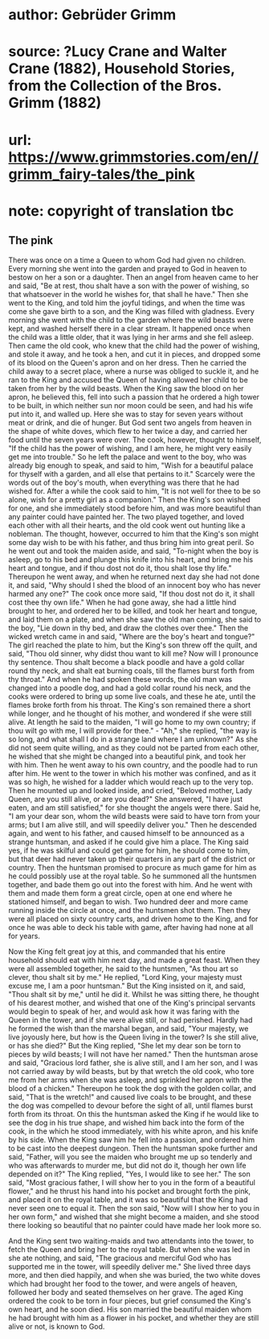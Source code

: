 # author: Gebrüder Grimm
# source: ?Lucy Crane and Walter Crane (1882), Household Stories, from the Collection of the Bros. Grimm (1882)
# url: https://www.grimmstories.com/en//grimm_fairy-tales/the_pink
# note: copyright of translation tbc

## The pink 

There was once on a time a Queen to whom God had given no children.
Every morning she went into the garden and prayed to God in heaven to
bestow on her a son or a daughter. Then an angel from heaven came to her
and said, "Be at rest, thou shalt have a son with the power of wishing,
so that whatsoever in the world he wishes for, that shall he have."
Then she went to the King, and told him the joyful tidings, and when the
time was come she gave birth to a son, and the King was filled with
gladness. Every morning she went with the child to the garden where the
wild beasts were kept, and washed herself there in a clear stream. It
happened once when the child was a little older, that it was lying in
her arms and she fell asleep. Then came the old cook, who knew that the
child had the power of wishing, and stole it away, and he took a hen,
and cut it in pieces, and dropped some of its blood on the Queen's
apron and on her dress. Then he carried the child away to a secret
place, where a nurse was obliged to suckle it, and he ran to the King
and accused the Queen of having allowed her child to be taken from her
by the wild beasts. When the King saw the blood on her apron, he
believed this, fell into such a passion that he ordered a high tower to
be built, in which neither sun nor moon could be seen, and had his wife
put into it, and walled up. Here she was to stay for seven years without
meat or drink, and die of hunger. But God sent two angels from heaven in
the shape of white doves, which flew to her twice a day, and carried her
food until the seven years were over.
The cook, however, thought to himself, "If the child has the power of
wishing, and I am here, he might very easily get me into trouble." So
he left the palace and went to the boy, who was already big enough to
speak, and said to him, "Wish for a beautiful palace for thyself with a
garden, and all else that pertains to it." Scarcely were the words out
of the boy's mouth, when everything was there that he had wished for.
After a while the cook said to him, "It is not well for thee to be so
alone, wish for a pretty girl as a companion." Then the King's son
wished for one, and she immediately stood before him, and was more
beautiful than any painter could have painted her. The two played
together, and loved each other with all their hearts, and the old cook
went out hunting like a nobleman. The thought, however, occurred to him
that the King's son might some day wish to be with his father, and thus
bring him into great peril. So he went out and took the maiden aside,
and said, "To-night when the boy is asleep, go to his bed and plunge
this knife into his heart, and bring me his heart and tongue, and if
thou dost not do it, thou shalt lose thy life." Thereupon he went away,
and when he returned next day she had not done it, and said, "Why
should I shed the blood of an innocent boy who has never harmed any
one?" The cook once more said, "If thou dost not do it, it shall cost
thee thy own life." When he had gone away, she had a little hind
brought to her, and ordered her to be killed, and took her heart and
tongue, and laid them on a plate, and when she saw the old man coming,
she said to the boy, "Lie down in thy bed, and draw the clothes over
thee." Then the wicked wretch came in and said, "Where are the boy's
heart and tongue?" The girl reached the plate to him, but the King's
son threw off the quilt, and said, "Thou old sinner, why didst thou
want to kill me? Now will I pronounce thy sentence. Thou shalt become a
black poodle and have a gold collar round thy neck, and shalt eat
burning coals, till the flames burst forth from thy throat." And when
he had spoken these words, the old man was changed into a poodle dog,
and had a gold collar round his neck, and the cooks were ordered to
bring up some live coals, and these he ate, until the flames broke forth
from his throat. The King's son remained there a short while longer,
and he thought of his mother, and wondered if she were still alive. At
length he said to the maiden, "I will go home to my own country; if
thou wilt go with me, I will provide for thee." - "Ah," she replied,
"the way is so long, and what shall I do in a strange land where I am
unknown?" As she did not seem quite willing, and as they could not be
parted from each other, he wished that she might be changed into a
beautiful pink, and took her with him. Then he went away to his own
country, and the poodle had to run after him. He went to the tower in
which his mother was confined, and as it was so high, he wished for a
ladder which would reach up to the very top. Then he mounted up and
looked inside, and cried, "Beloved mother, Lady Queen, are you still
alive, or are you dead?" She answered, "I have just eaten, and am
still satisfied," for she thought the angels were there. Said he, "I
am your dear son, whom the wild beasts were said to have torn from your
arms; but I am alive still, and will speedily deliver you." Then he
descended again, and went to his father, and caused himself to be
announced as a strange huntsman, and asked if he could give him a place.
The King said yes, if he was skilful and could get game for him, he
should come to him, but that deer had never taken up their quarters in
any part of the district or country. Then the huntsman promised to
procure as much game for him as he could possibly use at the royal
table. So he summoned all the huntsmen together, and bade them go out
into the forest with him. And he went with them and made them form a
great circle, open at one end where he stationed himself, and began to
wish. Two hundred deer and more came running inside the circle at once,
and the huntsmen shot them. Then they were all placed on sixty country
carts, and driven home to the King, and for once he was able to deck his
table with game, after having had none at all for years.

Now the King felt great joy at this, and commanded that his entire
household should eat with him next day, and made a great feast. When
they were all assembled together, he said to the huntsmen, "As thou art
so clever, thou shalt sit by me." He replied, "Lord King, your majesty
must excuse me, I am a poor huntsman." But the King insisted on it, and
said, "Thou shalt sit by me," until he did it. Whilst he was sitting
there, he thought of his dearest mother, and wished that one of the
King's principal servants would begin to speak of her, and would ask
how it was faring with the Queen in the tower, and if she were alive
still, or had perished. Hardly had he formed the wish than the marshal
began, and said, "Your majesty, we live joyously here, but how is the
Queen living in the tower? Is she still alive, or has she died?" But
the King replied, "She let my dear son be torn to pieces by wild
beasts; I will not have her named." Then the huntsman arose and said,
"Gracious lord father, she is alive still, and I am her son, and I was
not carried away by wild beasts, but by that wretch the old cook, who
tore me from her arms when she was asleep, and sprinkled her apron with
the blood of a chicken." Thereupon he took the dog with the golden
collar, and said, "That is the wretch!" and caused live coals to be
brought, and these the dog was compelled to devour before the sight of
all, until flames burst forth from its throat. On this the huntsman
asked the King if he would like to see the dog in his true shape, and
wished him back into the form of the cook, in the which he stood
immediately, with his white apron, and his knife by his side. When the
King saw him he fell into a passion, and ordered him to be cast into the
deepest dungeon. Then the huntsman spoke further and said, "Father,
will you see the maiden who brought me up so tenderly and who was
afterwards to murder me, but did not do it, though her own life depended
on it?" The King replied, "Yes, I would like to see her." The son
said, "Most gracious father, I will show her to you in the form of a
beautiful flower," and he thrust his hand into his pocket and brought
forth the pink, and placed it on the royal table, and it was so
beautiful that the King had never seen one to equal it. Then the son
said, "Now will I show her to you in her own form," and wished that
she might become a maiden, and she stood there looking so beautiful that
no painter could have made her look more so.

And the King sent two waiting-maids and two attendants into the tower,
to fetch the Queen and bring her to the royal table. But when she was
led in she ate nothing, and said, "The gracious and merciful God who
has supported me in the tower, will speedily deliver me." She lived
three days more, and then died happily, and when she was buried, the two
white doves which had brought her food to the tower, and were angels of
heaven, followed her body and seated themselves on her grave. The aged
King ordered the cook to be torn in four pieces, but grief consumed the
King's own heart, and he soon died. His son married the beautiful
maiden whom he had brought with him as a flower in his pocket, and
whether they are still alive or not, is known to God.
